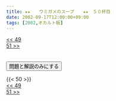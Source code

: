 ```yaml
---
title: ★★　　ウミガメのスープ　　★★　５０杯目
date: 2002-09-17T12:00:00+09:00
tags: [2002,オカルト板]
---
```

<div class="th_left"><a href="../49"><< 49</a></div>
<div class="th_right"><a href="../51">51 >></a></div>
<br><br>
<script src="../../js/cupsoup.js"></script>
<form>
<input type="button" value="問題と解説のみにする" onClick="toggleCupsoup()">
</form>
{{< 50 >}}
<div class="th_left"><a href="../49"><< 49</a></div>
<div class="th_right"><a href="../51">51 >></a></div>
